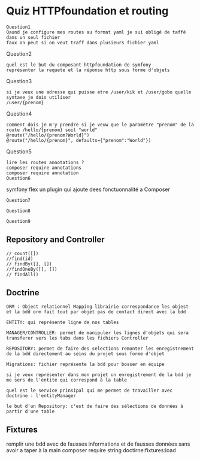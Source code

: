 # Quiz HTTPfoundation et routing

````
Question1
Qaund je configure mes routes au format yaml je sui obligé de taffé dans un seul fichier
faux on peut si on veut traff dans plusieurs fichier yaml
````
Question2
````
quel est le but du composant httpfoundation de symfony
représenter la requete et la réponse http sous forme d'objets
````
Question3
````
si je veux une adresse qui puisse etre /user/kik et /user/gobo quelle syntaxe je dois utiliser 
/user/{prenom}
````
Question4
````
comment dois je m'y prendre si je veuw que le paramètre "prenom" de la route /hello/{prenom} soit "world" 
@route("/hello/{prenom?World}")
@route("/hello/{prenom}", defaults={"prenom":"World"})
````
Question5
````
lire les routes annotations ?
composer require annotations
composer require annotation
Question6
````
symfony flex
un plugin qui ajoute dees fonctuonnalité a Composer
````
Question7
````
````
Question8
````
````
Question9
````
## Repository and Controller 
````
// count([])
//find(id)
// findBy([], [])
//findOneBy([], [])
// findAll()
````

## Doctrine 
```
ORM : Object relationnel Mapping librairie correspondance les objest et la bdd orm fait tout par objet pas de contact direct avec la bdd

ENTITY: qui représente ligne de nos tables

MANAGER/CONTROLLER: permet de manipuler les lignes d'objets qui sera transferer vers les tabs dans les fichiers Controller

REPOSITORY: permet de faire des selections remonter les enregistrement de la bdd directement au seins du projet sous forme d'objet

Migrations: fichier représente la bdd pour bosser en équipe 

si je veux représenter dans mon projet un enregistrement de la bdd je me sers de l'entité qui correspond à la table

quel est le service prinsipal qui me permet de travailler avec doctrine : l'entityManager

le but d'un Repository: c'est de faire des sélections de données à partir d'une table
```

## Fixtures 
remplir une bdd avec de fausses informations et de fausses données sans avoir a taper à la main 
composer require string
doctirne:fixtures:load
